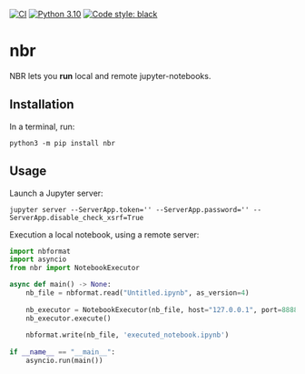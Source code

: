 [![CI](https://github.com/zhivykh/nbr/actions/workflows/main.yml/badge.svg?branch=main&event=push)](https://github.com/zhivykh/nbr/actions/workflows/main.yml)
[![Python 3.10](https://img.shields.io/badge/python-3.10-blue.svg)](https://www.python.org/downloads/release/python-3100/)
[![Code style: black](https://img.shields.io/badge/code%20style-black-000000.svg)](https://github.com/ambv/black)

# nbr
NBR lets you **run** local and remote jupyter-notebooks.

## Installation
In a terminal, run:
```
python3 -m pip install nbr
```

## Usage

Launch a Jupyter server:
```
jupyter server --ServerApp.token='' --ServerApp.password='' --ServerApp.disable_check_xsrf=True
```

Execution a local notebook, using a remote server:


```python
import nbformat
import asyncio
from nbr import NotebookExecutor

async def main() -> None:
    nb_file = nbformat.read("Untitled.ipynb", as_version=4)
    
    nb_executor = NotebookExecutor(nb_file, host="127.0.0.1", port=8888)
    nb_executor.execute()
    
    nbformat.write(nb_file, 'executed_notebook.ipynb')
    
if __name__ == "__main__":
    asyncio.run(main())
```
